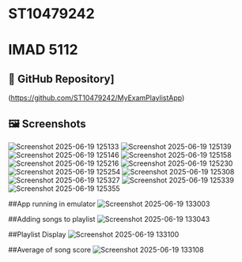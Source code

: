 # ST10479242
# IMAD 5112

## 🔗 GitHub Repository]
(https://github.com/ST10479242/MyExamPlaylistApp)

## 🖼 Screenshots
![Screenshot 2025-06-19 125133](https://github.com/user-attachments/assets/6091439a-3249-4826-93c1-f88566c510af)
![Screenshot 2025-06-19 125139](https://github.com/user-attachments/assets/b593e14b-5e8b-4dde-94ed-ad1316933058)
![Screenshot 2025-06-19 125146](https://github.com/user-attachments/assets/35bc3bd0-ba08-4633-9bbf-c867b5f3a8d4)
![Screenshot 2025-06-19 125158](https://github.com/user-attachments/assets/a2e4580b-229e-4ac7-83a5-cb11eda29bdb)
![Screenshot 2025-06-19 125216](https://github.com/user-attachments/assets/01a18757-1360-4c50-a271-783c5380d38a)
![Screenshot 2025-06-19 125230](https://github.com/user-attachments/assets/36ba42f5-f301-4fe9-be07-5cd6985fa826)
![Screenshot 2025-06-19 125254](https://github.com/user-attachments/assets/5a7d04d6-45ef-45af-a12d-6daa3cbbff82)
![Screenshot 2025-06-19 125308](https://github.com/user-attachments/assets/1e5d5536-38a1-476f-826a-25b4936c8137)
![Screenshot 2025-06-19 125327](https://github.com/user-attachments/assets/afaac6b0-9364-4514-8ad1-3272f11648e7)
![Screenshot 2025-06-19 125339](https://github.com/user-attachments/assets/58a73f2f-1038-4358-a76a-3b22661541ee)
![Screenshot 2025-06-19 125355](https://github.com/user-attachments/assets/ebf0a098-1988-4e46-aba7-cfd4e2a198e3)

##App running in emulator
![Screenshot 2025-06-19 133003](https://github.com/user-attachments/assets/8bdc21e5-acc2-4d03-a753-b9be58578dad)

##Adding songs to playlist
![Screenshot 2025-06-19 133043](https://github.com/user-attachments/assets/4b8799c4-3b17-4334-b569-b3b88e6073a2)

##Playlist Display
![Screenshot 2025-06-19 133100](https://github.com/user-attachments/assets/218383b8-e9e2-410e-94e4-869b4df503cd)

##Average of song score
![Screenshot 2025-06-19 133108](https://github.com/user-attachments/assets/e49946c9-3092-4855-8cfb-1099547ad0f8)
